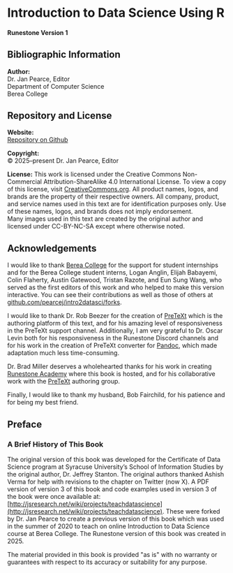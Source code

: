 # Introduction to Data Science Using R

#### Runestone Version 1

## Bibliographic Information

**Author:**  
Dr. Jan Pearce, Editor  
Department of Computer Science  
Berea College  

## Repository and License

**Website:**  
[Repository on Github](https://github.com/pearcej/intro2datasci)

**Copyright:**  
© 2025–present Dr. Jan Pearce, Editor  

**License:** This work is licensed under the Creative Commons Non-Commercial Attribution-ShareAlike 4.0 International License. To view a copy of this license, visit [CreativeCommons.org](https://creativecommons.org/licenses/by-nc-sa/4.0/). All product names, logos, and brands are the property of their respective owners. All company, product, and service names used in this text are for identification purposes only. Use of these names, logos, and brands does not imply endorsement.  
Many images used in this text are created by the original author and licensed under CC-BY-NC-SA except where otherwise noted.

## Acknowledgements

I would like to thank [Berea College](https://www.berea.edu) for the support for student internships and for the Berea College student interns, Logan Anglin, Elijah Babayemi, Colin Flaherty, Austin Gatewood, Tristan Razote, and Eun Sung Wang, who served as the first editors of this work and who helped to make this version interactive. You can see their contributions as well as those of others at [github.com/pearcej/intro2datasci/forks](https://github.com/pearcej/intro2datasci/forks).

I would like to thank Dr. Rob Beezer for the creation of [PreTeXt](https://pretextbook.org/) which is the authoring platform of this text, and for his amazing level of responsiveness in the PreTeXt support channel. Additionally, I am very grateful to Dr. Oscar Levin both for his responsiveness in the Runestone Discord channels and for his work in the creation of PreTeXt converter for [Pandoc](https://pandoc.org/), which made adaptation much less time-consuming.

Dr. Brad Miller deserves a wholehearted thanks for his work in creating [Runestone Academy](https://runestone.academy/) where this book is hosted, and for his collaborative work with the [PreTeXt](https://pretextbook.org/) authoring group.

Finally, I would like to thank my husband, Bob Fairchild, for his patience and for being my best friend.

## Preface

### A Brief History of This Book

The original version of this book was developed for the Certificate of Data Science program at Syracuse University’s School of Information Studies by the original author, Dr. Jeffrey Stanton. The original authors thanked Ashish Verma for help with revisions to the chapter on Twitter (now X). A PDF version of version 3 of this book and code examples used in version 3 of the book were once available at: [http://jsresearch.net/wiki/projects/teachdatascience](http://jsresearch.net/wiki/projects/teachdatascience). These were forked by Dr. Jan Pearce to create a previous version of this book which was used in the summer of 2020 to teach on online Introduction to Data Science course at Berea College. The Runestone version of this book was created in 2025.

The material provided in this book is provided "as is" with no warranty or guarantees with respect to its accuracy or suitability for any purpose.
